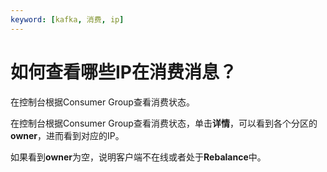 ```yaml
---
keyword: [kafka, 消费, ip]
---
```


# 如何查看哪些IP在消费消息？

在控制台根据Consumer Group查看消费状态。

在控制台根据Consumer Group查看消费状态，单击**详情**，可以看到各个分区的**owner**，进而看到对应的IP。

如果看到**owner**为空，说明客户端不在线或者处于**Rebalance**中。

